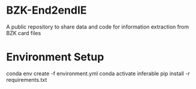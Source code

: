 # BZK-End2endIE
A public repository to share data and code for information extraction from BZK card files

# Environment Setup

conda env create -f environment.yml
conda activate inferable
pip install -r requirements.txt

